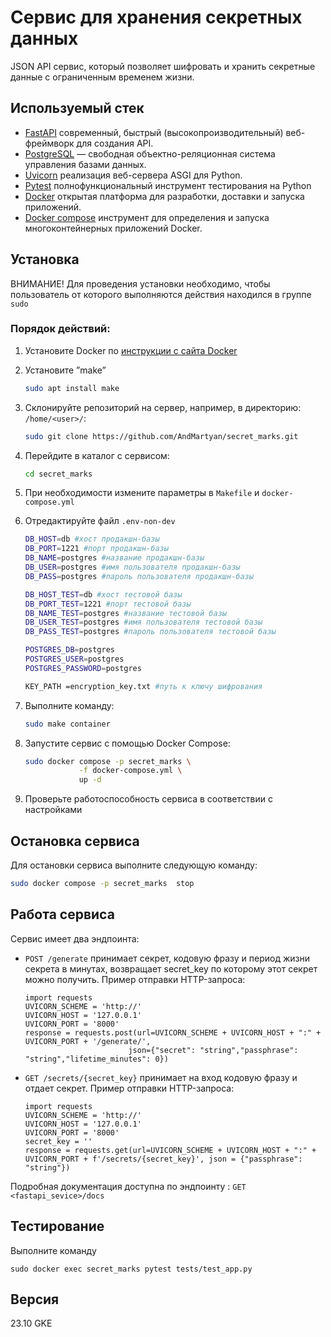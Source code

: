 # Сервис для хранения секретных данных

JSON API сервис, который позволяет шифровать и хранить секретные данные с ограниченным временем жизни. 

## Используемый стек

- [FastAPI](https://fastapi.tiangolo.com/) современный, быстрый (высокопроизводительный) веб-фреймворк для создания API.
- [PostgreSQL](https://www.postgresql.org) — свободная объектно-реляционная система управления базами данных.
- [Uvicorn](https://www.uvicorn.org/) реализация веб-сервера ASGI для Python.
- [Pytest](https://docs.pytest.org/en/7.4.x/contents.html) полнофункциональный инструмент тестирования на Python
- [Docker](https://docs.docker.com/get-started/overview/) открытая платформа для разработки, доставки и запуска приложений.
- [Docker compose](https://docs.docker.com/compose/) инструмент для определения и запуска многоконтейнерных приложений Docker. 


## Установка 
ВНИМАНИЕ! Для проведения установки необходимо, чтобы пользователь от которого выполняются действия находился в группе `sudo`
### Порядок действий:
1. Установите Docker по [инструкции с сайта Docker](https://docs.docker.com/engine/install/ubuntu/)
2. Установите ”make”
    ```bash
    sudo apt install make
    ```
2. Склонируйте репозиторий на сервер, например, в директорию: `/home/<user>/`:

    ```bash
    sudo git clone https://github.com/AndMartyan/secret_marks.git
    ```
3. Перейдите в каталог с сервисом:

    ```bash
    cd secret_marks
    ```
4. При необходимости измените параметры в `Makefile` и `docker-compose.yml`
5. Отредактируйте файл `.env-non-dev`
   ```bash
   DB_HOST=db #хост продакшн-базы 
   DB_PORT=1221 #порт продакшн-базы 
   DB_NAME=postgres #название продакшн-базы 
   DB_USER=postgres #имя пользователя продакшн-базы 
   DB_PASS=postgres #пароль пользователя продакшн-базы 
   
   DB_HOST_TEST=db #хост тестовой базы 
   DB_PORT_TEST=1221 #порт тестовой базы 
   DB_NAME_TEST=postgres #название тестовой базы
   DB_USER_TEST=postgres #имя пользователя тестовой базы
   DB_PASS_TEST=postgres #пароль пользователя тестовой базы
   
   POSTGRES_DB=postgres
   POSTGRES_USER=postgres
   POSTGRES_PASSWORD=postgres
   
   KEY_PATH =encryption_key.txt #путь к ключу шифрования
    ```
6. Выполните команду:

    ```bash
    sudo make container
    ```

7. Запустите сервис с помощью Docker Compose:

    ```bash
    sudo docker compose -p secret_marks \
                -f docker-compose.yml \
                up -d
    ```
8. Проверьте работоспособность сервиса в соответствии с настройками

## Остановка сервиса

Для остановки сервиса выполните следующую команду:

   ```bash
   sudo docker compose -p secret_marks  stop
   ```

## Работа сервиса
Сервис имеет два эндпоинта:

- `POST /generate` принимает секрет, кодовую фразу и период жизни секрета в минутах, возвращает secret_key по которому этот секрет можно получить.
  Пример отправки HTTP-запроса:
  ```python3
  import requests
  UVICORN_SCHEME = 'http://'
  UVICORN_HOST = '127.0.0.1'
  UVICORN_PORT = '8000'
  response = requests.post(url=UVICORN_SCHEME + UVICORN_HOST + ":" + UVICORN_PORT + '/generate/',
                         json={"secret": "string","passphrase": "string","lifetime_minutes": 0})
  ```
- `GET /secrets/{secret_key}` принимает на вход кодовую фразу и отдает секрет.
  Пример отправки HTTP-запроса:
  ```python3
  import requests
  UVICORN_SCHEME = 'http://'
  UVICORN_HOST = '127.0.0.1'
  UVICORN_PORT = '8000'
  secret_key = ''
  response = requests.get(url=UVICORN_SCHEME + UVICORN_HOST + ":" + UVICORN_PORT + f'/secrets/{secret_key}', json = {"passphrase": "string"}) 
  ```
Подробная документация доступна по эндпоинту : `GET <fastapi_sevice>/docs` 

## Тестирование
Выполните команду 
```python3
sudo docker exec secret_marks pytest tests/test_app.py
```


## Версия

23.10 GKE